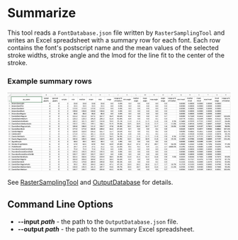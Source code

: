 # Summarize
This tool reads a `FontDatabase.json` file written by `RasterSamplingTool` and writes an Excel spreadsheet with a summary row for each font.
Each row contains the font's postscript name and the mean values of the selected stroke widths, stroke angle and the lmod for the line fit to the center of the stroke.

### Example summary rows
![example summary rows](example_rows.png)

See [RasterSamplingTool](RasterSamplingTool.md) and [OutputDatabase](OutputDatabase.md) for details.

## Command Line Options
* **\-\-input *path*** - the path to the `OutputDatabase.json` file.
* **\-\-output *path*** - the path to the summary Excel spreadsheet.

